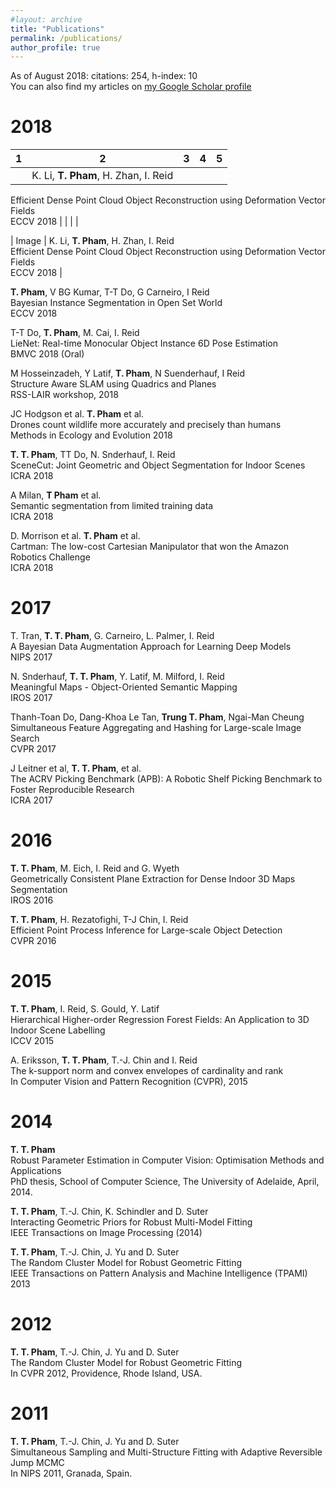 ```yaml
---
#layout: archive
title: "Publications"
permalink: /publications/
author_profile: true
---
```


<!--
{% if author.googlescholar %}
You can also find my articles on <u><a href="{{author.googlescholar}}">my Google Scholar profile</a>.</u>
{% endif %}
-->
As of August 2018: citations: 254, h-index: 10  
You can also find my articles on [my Google Scholar profile](https://scholar.google.com.au/citations?user=Rfj56F4AAAAJ&hl=en "Google Scholar")

      
2018
=====

|  1 	|   2	|   3	|   4	|   5	|
|---	|---	|---	|---	|---	|
|   	|  K. Li, **T. Pham**, H. Zhan, I. Reid  
Efficient Dense Point Cloud Object Reconstruction using Deformation Vector Fields  
ECCV 2018 	|   	|   	|   	|


| Image | K. Li, **T. Pham**, H. Zhan, I. Reid  
Efficient Dense Point Cloud Object Reconstruction using Deformation Vector Fields  
ECCV 2018 | 


**T. Pham**, V BG Kumar, T-T Do, G Carneiro, I Reid  
Bayesian Instance Segmentation in Open Set World  
ECCV 2018

T-T Do, **T. Pham**, M. Cai, I. Reid  
LieNet: Real-time Monocular Object Instance 6D Pose Estimation  
BMVC 2018 (Oral)

M Hosseinzadeh, Y Latif, **T. Pham**, N Suenderhauf, I Reid  
Structure Aware SLAM using Quadrics and Planes  
RSS-LAIR workshop, 2018

JC Hodgson et al. **T. Pham** et al.  
Drones count wildlife more accurately and precisely than humans  
Methods in Ecology and Evolution 2018


**T. T. Pham**, TT Do, N. Snderhauf, I. Reid  
SceneCut: Joint Geometric and Object Segmentation for Indoor Scenes  
ICRA 2018

A Milan, **T Pham** et al.  
Semantic segmentation from limited training data  
ICRA 2018

D. Morrison et al. **T. Pham** et al.  
Cartman: The low-cost Cartesian Manipulator that won the Amazon Robotics Challenge  
ICRA 2018

2017
=====

T. Tran, **T. T. Pham**, G. Carneiro, L. Palmer, I. Reid  
A Bayesian Data Augmentation Approach for Learning Deep Models  
NIPS 2017

N. Snderhauf, **T. T. Pham**, Y. Latif, M. Milford, I. Reid  
Meaningful Maps - Object-Oriented Semantic Mapping  
IROS 2017

Thanh-Toan Do, Dang-Khoa Le Tan, **Trung T. Pham**, Ngai-Man Cheung  
Simultaneous Feature Aggregating and Hashing for Large-scale Image Search  
CVPR 2017

J Leitner et al, **T. T. Pham**, et al.  
The ACRV Picking Benchmark (APB): A Robotic Shelf Picking Benchmark to Foster Reproducible Research  
ICRA 2017

2016
=====

**T. T. Pham**, M. Eich, I. Reid and G. Wyeth  
Geometrically Consistent Plane Extraction for Dense Indoor 3D Maps Segmentation  
IROS 2016

**T. T. Pham**, H. Rezatofighi, T-J Chin, I. Reid  
Efficient Point Process Inference for Large-scale Object Detection  
CVPR 2016

2015
=====

**T. T. Pham**, I. Reid, S. Gould, Y. Latif  
Hierarchical Higher-order Regression Forest Fields: An Application to 3D Indoor Scene Labelling  
ICCV 2015

A. Eriksson, **T. T. Pham**, T.-J. Chin and I. Reid  
The k-support norm and convex envelopes of cardinality and rank  
In Computer Vision and Pattern Recognition (CVPR), 2015

2014
=====

**T. T. Pham**  
Robust Parameter Estimation in Computer Vision: Optimisation Methods and Applications  
PhD thesis, School of Computer Science, The University of Adelaide, April, 2014.

**T. T. Pham**, T.-J. Chin, K. Schindler and D. Suter  
Interacting Geometric Priors for Robust Multi-Model Fitting  
IEEE Transactions on Image Processing (2014)

**T. T. Pham**, T.-J. Chin, J. Yu and D. Suter  
The Random Cluster Model for Robust Geometric Fitting  
IEEE Transactions on Pattern Analysis and Machine Intelligence (TPAMI) 2013

2012
=====

**T. T. Pham**, T.-J. Chin, J. Yu and D. Suter  
The Random Cluster Model for Robust Geometric Fitting  
In CVPR 2012, Providence, Rhode Island, USA.

2011
=====

**T. T. Pham**, T.-J. Chin, J. Yu and D. Suter  
Simultaneous Sampling and Multi-Structure Fitting with Adaptive Reversible Jump MCMC  
In NIPS 2011, Granada, Spain.


<!--
{% include base_path %}

{% for post in site.publications reversed %}
  {% include archive-single.html %}
{% endfor %}
-->
